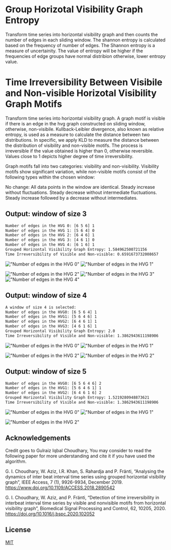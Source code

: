 # Group Horizotal Visibility Graph Entropy
Transform time series into horizontal visibility graph and then counts the number of edges in each sliding window. The shannon entropy is calculated based on the frequency of number of edges. The Shannon entropy is a measure of uncertainity. The value of entropy will be higher if the frequencies of edge groups have normal distribion otherwise, lower entropy value.

# Time Irreversibility Between Visibile and Non-visible Horizotal Visibility Graph Motifs
Transform time series into horizontal visibility graph. A graph motif is visible if there is an edge in the hvg graph constructed on sliding window, otherwise, non-visibile. Kullback-Leibler divergence, also known as relative entropy, is used as a measure to calculate the distance between two
distributions. In specific, we apply KLD to measure the distance between the distribution of visibility and non-visible motifs. The process is irreversible if the value obtained is higher than
0, otherwise reversible. Values close to 1 depicts higher degree of time irreversibility.

Graph motifs fall into two categories: visibility and non-visibility. Visibility motifs show significant variation, while non-visible motifs consist of the following types within the chosen window:

No change: All data points in the window are identical.
Steady increase without fluctuations.
Steady decrease without intermediate fluctuations.
Steady increase followed by a decrease without intermediates.


## Output: window of size 3
```bash
Number of edges in the HVG 0: [6 5 6] 1
Number of edges in the HVG 1: [5 6 4] 0
Number of edges in the HVG 2: [6 4 6] 1
Number of edges in the HVG 3: [4 6 1] 0
Number of edges in the HVG 4: [6 1 6] 1
Grouped Horizontal Visibility Graph Entropy: 1.584962500721156
Time Irreversibility of Visible and Non-visible: 0.6591673732008657
```

!["Number of edges in the HVG 0"](https://github.com/gulraizchoudhary/horizontal-visibility-graph-entropy/blob/main/img/Figure0.png)
!["Number of edges in the HVG 1"](https://github.com/gulraizchoudhary/horizontal-visibility-graph-entropy/blob/main/img/Figure1.png)

!["Number of edges in the HVG 2"](https://github.com/gulraizchoudhary/horizontal-visibility-graph-entropy/blob/main/img/Figure2.png)
!["Number of edges in the HVG 3"](https://github.com/gulraizchoudhary/horizontal-visibility-graph-entropy/blob/main/img/Figure3.png)
!["Number of edges in the HVG 4"](https://github.com/gulraizchoudhary/horizontal-visibility-graph-entropy/blob/main/img/Figure4.png)


## Output: window of size 4
```bash
A window of size 4 is selected:
Number of edges in the HVG0: [6 5 6 4] 1
Number of edges in the HVG1: [5 6 4 6] 1
Number of edges in the HVG2: [6 4 6 1] 1
Number of edges in the HVG3: [4 6 1 6] 1
Grouped Horizontal Visibility Graph Entropy: 2.0
Time Irreversibility of Visible and Non-visible: 1.3862943611198906
```


!["Number of edges in the HVG 0"](https://github.com/gulraizchoudhary/horizontal-visibility-graph-entropy/blob/main/img/Figure_w4_0.png)
!["Number of edges in the HVG 1"](https://github.com/gulraizchoudhary/horizontal-visibility-graph-entropy/blob/main/img/Figure_w4_1.png)

!["Number of edges in the HVG 2"](https://github.com/gulraizchoudhary/horizontal-visibility-graph-entropy/blob/main/img/Figure_w4_2.png)
!["Number of edges in the HVG 2"](https://github.com/gulraizchoudhary/horizontal-visibility-graph-entropy/blob/main/img/Figure_w4_3.png)


## Output: window of size 5
```bash
Number of edges in the HVG0: [6 5 6 4 6] 2
Number of edges in the HVG1: [5 6 4 6 1] 1
Number of edges in the HVG2: [6 4 6 1 6] 2
Grouped Horizontal Visibility Graph Entropy: 1.5219280948873621
Time Irreversibility of Visible and Non-visible: 1.3862943611198906
```

!["Number of edges in the HVG 0"](https://github.com/gulraizchoudhary/horizontal-visibility-graph-entropy/blob/main/img/Figure_w5_0.png)
!["Number of edges in the HVG 1"](https://github.com/gulraizchoudhary/horizontal-visibility-graph-entropy/blob/main/img/Figure_w5_1.png)

!["Number of edges in the HVG 2"](https://github.com/gulraizchoudhary/horizontal-visibility-graph-entropy/blob/main/img/Figure_w5_2.png)

## Acknowledgements
Credit goes to Gulraiz Iqbal Choudhary, You may consider to read the following paper for more understanding and cite it if you have used the algorithm. 


G. I. Choudhary, W. Aziz, I.R. Khan, S. Rahardja and P. Fränti, 
“Analysing the dynamics of inter beat interval time series using grouped horizontal visibility graph”, 
IEEE Access, 7 (1), 9926-9934, December 2019. https://www.doi.org/10.1109/ACCESS.2018.2890542


G. I. Choudhary, W. Aziz, and P. Fränti, 
“Detection of time irreversibility in interbeat interval time series by visible and nonvisible motifs from horizontal visibility graph”, 
Biomedical Signal Processing and Control, 62, 10205, 2020. https://doi.org/10.1016/j.bspc.2020.102052


## License
[MIT](https://choosealicense.com/licenses/mit/)
